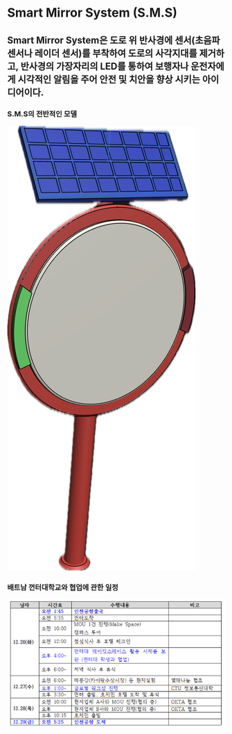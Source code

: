 # Smart Mirror System (S.M.S)

## Smart Mirror System은 도로 위 반사경에 센서(초음파 센서나 레이더 센서)를 부착하여 도로의 사각지대를 제거하고, 반사경의 가장자리의 LED를 통하여 보행자나 운전자에게 시각적인 알림을 주어 안전 및 치안을 향상 시키는 아이디어이다.
 
### S.M.S의 전반적인 모델
![Alt text](image-1.png)

### 배트남 껀터대학교와 협업에 관한 일정 
![Alt text](image.png)